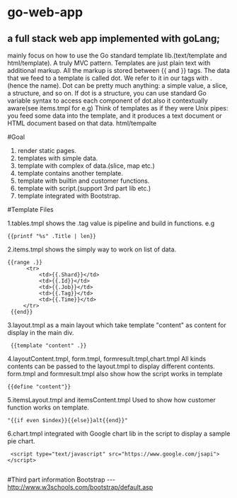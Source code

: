 # go-web-app

a full stack web app implemented with goLang; 
---
mainly focus on how to use the Go standard template lib.(text/template and html/template).
A truly MVC pattern.
Templates are just plain text with additional markup. All the markup is stored between {{ and }} tags.
The data that we feed to a template is called dot. We refer to it in our tags with . (hence the name).
 Dot can be pretty much anything: a simple value, a slice, a structure, and so on. 
 If dot is a structure, you can use standard Go variable syntax to access each component of dot.also it contextually aware(see items.tmpl for e.g)
 Think of templates as if they were Unix pipes: you feed some data into the template, and it produces a text document or HTML document based on that data.
 html/tempalte

#Goal

1. render static pages.
2. templates with simple data.
3. template with complex of data.(slice, map etc.)
3. template contains another template.
4. template with builtin and customer functions.
5. template with script.(support 3rd part lib etc.)
6. template integrated with Bootstrap.


#Template Files

1.tables.tmpl
 shows the .tag value is pipeline and build in functions. e.g 
 `````
 {{printf "%s" .Title | len}}
 `````

2.items.tmpl
  shows the simply way to work on list of data.
  `````
  {{range .}}
        <tr>
            <td>{{.Shard}}</td>
            <td>{{.Id}}</td>
            <td>{{.Job}}</td>
            <td>{{.Tag}}</td>
            <td>{{.Time}}</td>
       </tr>
   {{end}}
  `````
  

3.layout.tmpl
 as a main layout which take template "content" as content for display in the main div.
 `````
  {{template "content" .}}
 
  `````
 

4.layoutContent.tmpl, form.tmpl, formresult.tmpl,chart.tmpl
All kinds contents can be passed to the layout.tmpl to display different contents.
form.tmpl and formresult.tmpl also show how the script works in template
`````
{{define "content"}}

`````


5.itemsLayout.tmpl and itemsContent.tmpl 
Used to show how customer function works on template.
`````
"{{if even $index}}{{else}}alt{{end}}"

`````


6.chart.tmpl
integrated with Google chart lib in the script to display a sample pie chart.
`````
 <script type="text/javascript" src="https://www.google.com/jsapi"></script>
 
`````

#Third part information
Bootstrap --- http://www.w3schools.com/bootstrap/default.asp


